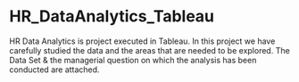 # HR_DataAnalytics_Tableau
HR Data Analytics is project executed in Tableau. In this project we have carefully studied the data and the areas that are needed to be explored. The Data Set & the managerial question on which the analysis has been conducted are attached.
